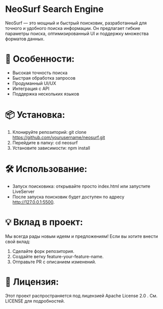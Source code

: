 # NeoSurf Search Engine

NeoSurf — это мощный и быстрый поисковик, разработанный для точного и удобного поиска информации. Он предлагает гибкие параметры поиска, оптимизированный UI и поддержку множества форматов данных.

# 🚀 Особенности:
- Высокая точность поиска
- Быстрая обработка запросов
- Продуманный UI/UX
- Интеграция с API
- Поддержка нескольких языков

# 📦 Установка:
1. Клонируйте репозиторий: git clone https://github.com/yourusername/neosurf.git
2. Перейдите в папку: cd neosurf
3. Установите зависимости: npm install

# 🛠 Использование:
- Запуск поисковика: открывайте просто index.html или запустите LiveServer 
- После запуска поисковик будет доступен по адресу http://127.0.0.1:5500.

# 💡 Вклад в проект:
Мы всегда рады новым идеям и предложениям! Если вы хотите внести свой вклад:
1. Сделайте форк репозитория.
2. Создайте ветку feature-your-feature-name.
3. Отправьте PR с описанием изменений.

# 📝 Лицензия:
Этот проект распространяется под лицензией Apache License 2.0 . См. LICENSE для подробностей.
